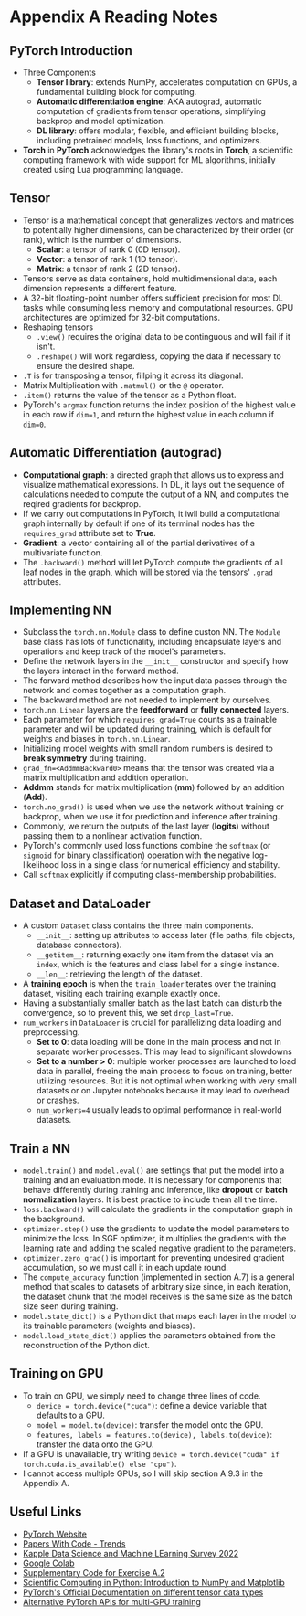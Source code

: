 # Appendix A Reading Notes

## PyTorch Introduction
- Three Components
    - **Tensor library**: extends NumPy, accelerates computation on GPUs, a fundamental building block for computing.
    - **Automatic differentiation engine**: AKA autograd, automatic computation of gradients from tensor operations, simplifying backprop and model optimization.
    - **DL library**: offers modular, flexible, and efficient building blocks, including pretrained models, loss functions, and optimizers.
- **Torch** in **PyTorch** acknowledges the library's roots in **Torch**, a scientific computing framework with wide support for ML algorithms, initially created using Lua programming language.

## Tensor
- Tensor is a mathematical concept that generalizes vectors and matrices to potentially higher dimensions, can be characterized by their order (or rank), which is the number of dimensions. 
    - **Scalar**: a tensor of rank 0 (0D tensor).
    - **Vector**: a tensor of rank 1 (1D tensor).
    - **Matrix**: a tensor of rank 2 (2D tensor).
- Tensors serve as data containers, hold multidimensional data, each dimension represents a different feature.
- A 32-bit floating-point number offers sufficient precision for most DL tasks while consuming less memory and computational resources. GPU architectures are optimized for 32-bit computations.
- Reshaping tensors
    - `.view()` requires the original data to be continguous and will fail if it isn't.
    - `.reshape()` will work regardless, copying the data if necessary to ensure the desired shape.
- `.T` is for transposing a tensor, fillping it across its diagonal.
- Matrix Multiplication with `.matmul()` or the `@` operator.
- `.item()` returns the value of the tensor as a Python float.
- PyTorch's `argmax` function returns the index position of the highest value in each row if `dim=1`, and return the highest value in each column if `dim=0`.

## Automatic Differentiation (autograd)
- **Computational graph**: a directed graph that allows us to express and visualize mathematical expressions. In DL, it lays out the sequence of calculations needed to compute the output of a NN, and computes the reqired gradients for backprop.
- If we carry out computations in PyTorch, it iwll build a computational graph internally by default if one of its terminal nodes has the `requires_grad` attribute set to **True**.
- **Gradient**: a vector containing all of the partial derivatives of a multivariate function.
- The `.backward()` method will let PyTorch compute the gradients of all leaf nodes in the graph, which will be stored via the tensors' `.grad` attributes.

## Implementing NN
- Subclass the `torch.nn.Module` class to define custon NN. The `Module` base class has lots of functionality, including encapsulate layers and operations and keep track of the model's parameters.
- Define the network layers in the `__init__` constructor and specify how the layers interact in the forward method.
- The forward method describes how the input data passes through the network and comes together as a computation graph.
- The backward method are not needed to implement by ourselves.
- `torch.nn.Linear` layers are the **feedforward** or **fully connected** layers.
- Each parameter for which `requires_grad=True` counts as a trainable parameter and will be updated during training, which is default for weights and biases in `torch.nn.Linear`.
- Initializing model weights with small random numbers is desired to **break symmetry** during training.
- `grad_fn=<AddmmBackward0>` means that the tensor was created via a matrix multiplication and addition operation.
- **Addmm** stands for matrix multiplication (**mm**) followed by an addition (**Add**).
- `torch.no_grad()` is used when we use the network without training or backprop, when we use it for prediction and inference after training.
- Commonly, we return the outputs of the last layer (**logits**) without passing them to a nonlinear activation function.
- PyTorch's commonly used loss functions combine the `softmax` (or `sigmoid` for binary classification) operation with the negative log-likelihood loss in a single class for numerical efficiency and stability.
- Call `softmax` explicitly if computing class-membership probabilities.

## Dataset and DataLoader
- A custom `Dataset` class contains the three main components.
    - `__init__`: setting up attributes to access later (file paths, file objects, database connectors).
    - `__getitem__`: returning exactly one item from the dataset via an `index`, which is the features and class label for a single instance.
    - `__len__`: retrieving the length of the dataset.
- A **training epoch** is when the `train_loader`iterates over the training dataset, visiting each training example exactly once.
- Having a substantially smaller batch as the last batch can disturb the convergence, so to prevent this, we set `drop_last=True`.
- `num_workers` in `DataLoader` is crucial for parallelizing data loading and preprocessing.
    - **Set to 0**: data loading will be done in the main process and not in separate worker processes. This may lead to significant slowdowns
    - **Set to a number > 0**: multiple worker processes are launched to load data in parallel, freeing the main process to focus on training, better utilizing resources. But it is not optimal when working with very small datasets or on Jupyter notebooks because it may lead to overhead or crashes.
    - `num_workers=4` usually leads to optimal performance in real-world datasets.

## Train a NN
- `model.train()` and `model.eval()` are settings that put the model into a training and an evaluation mode. It is necessary for components that behave differently during training and inference, like **dropout** or **batch normalization** layers. It is best practice to include them all the time.
- `loss.backward()` will calculate the gradients in the computation graph in the background.
- `optimizer.step()` use the gradients to update the model parameters to minimize the loss. In SGF optimizer, it multiplies the gradients with the learning rate and adding the scaled negative gradient to the parameters.
- `optimizer.zero_grad()` is important for preventing undesired gradient accumulation, so we must call it in each update round.
- The `compute_accuracy` function (implemented in section A.7) is a general method that scales to datasets of arbitrary size since, in each iteration, the dataset chunk that the model receives is the same size as the batch size seen during training.
- `model.state_dict()` is a Python dict that maps each layer in the model to its trainable parameters (weights and biases).
- `model.load_state_dict()` applies the parameters obtained from the reconstruction of the Python dict.

## Training on GPU
- To train on GPU, we simply need to change three lines of code.
    - `device = torch.device("cuda")`: define a device variable that defaults to a GPU.
    - `model = model.to(device)`: transfer the model onto the GPU.
    - `features, labels = features.to(device), labels.to(device)`: transfer the data onto the GPU.
- If a GPU is unavailable, try writing `device = torch.device("cuda" if torch.cuda.is_available() else "cpu")`.
- I cannot access multiple GPUs, so I will skip section A.9.3 in the Appendix A.

## Useful Links
- [PyTorch Website](https://pytorch.org/)
- [Papers With Code - Trends](https://paperswithcode.com/trends)
- [Kapple Data Science and Machine LEarning Survey 2022](https://www.kaggle.com/c/kaggle-survey-2022)
- [Google Colab](https://colab.research.google.com)
- [Supplementary Code for Exercise A.2](https://mng.bz/o05v)
- [Scientific Computing in Python: Introduction to NumPy and Matplotlib](https://sebastianraschka.com/blog/2020/numpy-intro.html)
- [PyTorch's Official Documentation on different tensor data types](https://docs.pytorch.org/docs/stable/tensors.html)
- [Alternative PyTorch APIs for multi-GPU training](https://magazine.sebastianraschka.com/p/accelerating-pytorch-model-training)